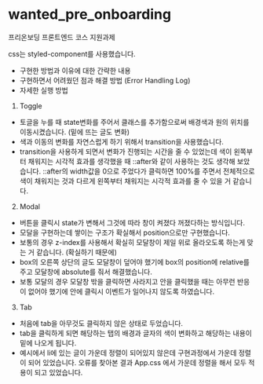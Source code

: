 # wanted_pre_onboarding
프리온보딩 프론트엔드 코스 지원과제

css는 styled-component를 사용했습니다.
- 구현한 방법과 이유에 대한 간략한 내용
- 구현하면서 어려웠던 점과 해결 방법 (Error Handling Log)
- 자세한 실행 방법

1. Toggle
- 토글을 누를 때 state변화를 주어서 클래스를 추가함으로써 배경색과 원의 위치를 이동시켰습니다. (밑에 뜨는 글도 변화)
- 색과 이동의 변화를 자연스럽게 하기 위해서 transition을 사용했습니다.
- transition을 사용하게 되면서 변화가 진행되는 시간을 줄 수 있었는데 색이 왼쪽부터 채워지는 시각적 효과를 생각했을 때 ::after와 같이 사용하는 것도 생각해 보았습니다.
  ::after의 width값을 0으로 주었다가 클릭하면 100%를 주면서 전체적으로 색이 채워지는 것과 다르게 왼쪽부터 채워지는 시각적 효과를 줄 수 있을 거 같습니다.

2. Modal
- 버튼을 클릭시 state가 변해서 그것에 따라 창이 켜졌다 꺼졌다하는 방식입니다.
- 모달을 구현하는데 쌓이는 구조가 확실해서 position으로만 구현했습니다.
- 보통의 경우 z-index를 사용해서 확실히 모달창이 제일 위로 올라오도록 하는게 맞는 거 같습니다. (확실하기 때문에)
- box의 오른쪽 상단의 글도 모달창이 덮어야 했기에 box의 position에 relative를 주고 모달창에 absolute를 줘서 해결했습니다.
- 보통 모달의 경우 모달창 밖을 클릭하면 사라지고 안을 클릭했을 때는 아무런 반응이 없어야 했기에 안에 클릭시 이벤트가 일어나지 않도록 하였습니다.

3. Tab
- 처음에 tab을 아무것도 클릭하지 않은 상태로 두었습니다.
- tab을 클릭하게 되면 해당하는 탭의 배경과 글자의 색이 변화하고 해당하는 내용이 밑에 나오게 됩니다.
- 예시에서 li에 있는 글이 가운데 정렬이 되어있지 않은데 구현과정에서 가운데 정렬이 되어 있었습니다. 오류를 찾아본 결과 App.css 에서 가운데 정렬을 해서 모두 적용이 되고 있었습니다.

